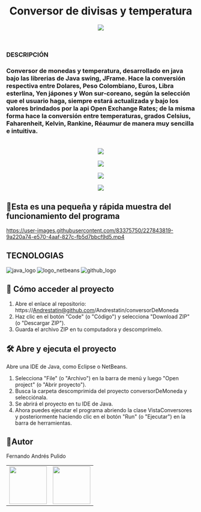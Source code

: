 
<h1 align= "center">Conversor de divisas y temperatura</h1>

<p align="center">
<img src = "https://user-images.githubusercontent.com/83375750/227831181-730e7a5d-76d2-4d7b-ba90-c47cc8b6f5bd.png">
</p>
<br>
<h3>DESCRIPCIÓN<h3>
Conversor de monedas y temperatura, desarrollado en java bajo las librerias de Java swing, JFrame. Hace la conversión respectiva entre Dolares, Peso Colombiano, Euros, Libra esterlina,
Yen jápones y Won sur-coreano, según la selección que el usuario haga, siempre estará actualizada y bajo los valores brindados por la api Open Exchange Rates; de la misma forma hace la 
conversión entre temperaturas, grados Celsius, Faharenheit, Kelvin, Rankine, Réaumur de manera muy sencilla e intuitiva.
<br>
<br>
<p align="center">
<img src="https://user-images.githubusercontent.com/83375750/227842137-301dd648-4d9c-47b7-8129-028ee3ace48f.png">
</p>
<p align="center">
<img src="https://user-images.githubusercontent.com/83375750/227842654-b91a0998-da83-40ad-adfc-235ca77a58d4.png">
</p>
<p align="center">
<img src="https://user-images.githubusercontent.com/83375750/227842428-5c730ba1-e907-4e26-b41f-06d85c350a70.png">
</p>
<p align="center">
<img src="https://user-images.githubusercontent.com/83375750/227842526-03fb4c7f-d667-429f-af9f-942725087507.png">
</p>


## :hammer:Esta es una pequeña y rápida muestra del funcionamiento del programa

https://user-images.githubusercontent.com/83375750/227843819-9a220a74-e570-4aaf-827c-fb5d7bbcf9d5.mp4

## TECNOLOGIAS

![java_logo](https://user-images.githubusercontent.com/83375750/227841079-54445c3d-e055-42d5-b00c-9d5228e919a5.png)
![logo_netbeans](https://user-images.githubusercontent.com/83375750/227841090-d69f1e02-ed2d-457a-9196-8e0d004e7d0d.jpg)
![github_logo](https://user-images.githubusercontent.com/83375750/227843228-55c2f4aa-62f0-40c7-9d7f-9f647cdc676e.png)

## 📁 Cómo acceder al proyecto
1. Abre el enlace al repositorio: https://Andrestatin@github.com/Andrestatin/conversorDeMoneda
2. Haz clic en el botón "Code" (o "Código") y selecciona "Download ZIP" (o "Descargar ZIP").
3. Guarda el archivo ZIP en tu computadora y descomprímelo.

## 🛠️ Abre y ejecuta el proyecto
Abre una IDE de Java, como Eclipse o NetBeans.

1. Selecciona "File" (o "Archivo") en la barra de menú y luego "Open project" (o "Abrir proyecto").
2. Busca la carpeta descomprimida del proyecto conversorDeMoneda y selecciónala.
3. Se abrirá el proyecto en tu IDE de Java.
4. Ahora puedes ejecutar el programa abriendo la clase VistaConversores y posteriormente haciendo clic en el botón "Run" (o "Ejecutar") en la barra de herramientas.

## 🧔Autor
<p>Fernando Andrés Pulido</p>
<table >
<tr>
    <td><a href="https://www.linkedin.com/in/andres-pulido-79a75221a/" target="_blank"><img src="https://user-images.githubusercontent.com/28883216/226421432-568919b8-8581-4bc2-8e51-ace5c7b398f1.png" width="100" ></a></td>
	<td><a href="https://github.com/Andrestatin" target="_blank"><img src="https://user-images.githubusercontent.com/28883216/226422136-fed4467a-94e3-4d7c-8ecb-b47acf9bd632.png" width="100"></a></td>
</tr>
</table>
